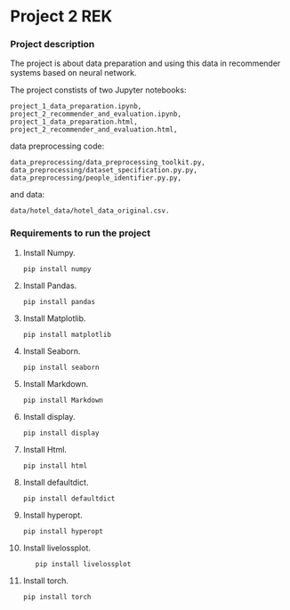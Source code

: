 # Project 2 REK

### Project description

The project is about data preparation and using this data in recommender systems based on neural network.

The project constists of two Jupyter notebooks:

    project_1_data_preparation.ipynb,
    project_2_recommender_and_evaluation.ipynb,
    project_1_data_preparation.html,
    project_2_recommender_and_evaluation.html,

data preprocessing code:

    data_preprocessing/data_preprocessing_toolkit.py,
    data_preprocessing/dataset_specification.py.py,
    data_preprocessing/people_identifier.py.py,

and data:

    data/hotel_data/hotel_data_original.csv.
    
### Requirements to run the project
1.  Install Numpy.

        pip install numpy
2.  Install Pandas.

        pip install pandas
3.  Install Matplotlib.

        pip install matplotlib
4.  Install Seaborn.

        pip install seaborn       
5.  Install Markdown.

        pip install Markdown
6.  Install display.

        pip install display
7.  Install Html.

        pip install html
8.  Install defaultdict.

        pip install defaultdict        
9.  Install hyperopt.

        pip install hyperopt   
10.  Install livelossplot.

            pip install livelossplot 
    
11. Install torch.

        pip install torch 
